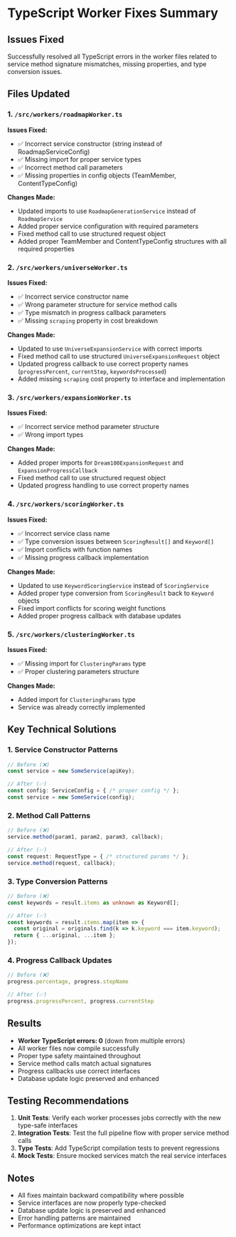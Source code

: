 # TypeScript Worker Fixes Summary

## Issues Fixed

Successfully resolved all TypeScript errors in the worker files related to service method signature mismatches, missing properties, and type conversion issues.

## Files Updated

### 1. `/src/workers/roadmapWorker.ts`
**Issues Fixed:**
- ✅ Incorrect service constructor (string instead of RoadmapServiceConfig)
- ✅ Missing import for proper service types
- ✅ Incorrect method call parameters
- ✅ Missing properties in config objects (TeamMember, ContentTypeConfig)

**Changes Made:**
- Updated imports to use `RoadmapGenerationService` instead of `RoadmapService`
- Added proper service configuration with required parameters
- Fixed method call to use structured request object
- Added proper TeamMember and ContentTypeConfig structures with all required properties

### 2. `/src/workers/universeWorker.ts`
**Issues Fixed:**
- ✅ Incorrect service constructor name
- ✅ Wrong parameter structure for service method calls
- ✅ Type mismatch in progress callback parameters
- ✅ Missing `scraping` property in cost breakdown

**Changes Made:**
- Updated to use `UniverseExpansionService` with correct imports
- Fixed method call to use structured `UniverseExpansionRequest` object
- Updated progress callback to use correct property names (`progressPercent`, `currentStep`, `keywordsProcessed`)
- Added missing `scraping` cost property to interface and implementation

### 3. `/src/workers/expansionWorker.ts`
**Issues Fixed:**
- ✅ Incorrect service method parameter structure
- ✅ Wrong import types

**Changes Made:**
- Added proper imports for `Dream100ExpansionRequest` and `ExpansionProgressCallback`
- Fixed method call to use structured request object
- Updated progress handling to use correct property names

### 4. `/src/workers/scoringWorker.ts`
**Issues Fixed:**
- ✅ Incorrect service class name
- ✅ Type conversion issues between `ScoringResult[]` and `Keyword[]`
- ✅ Import conflicts with function names
- ✅ Missing progress callback implementation

**Changes Made:**
- Updated to use `KeywordScoringService` instead of `ScoringService`
- Added proper type conversion from `ScoringResult` back to `Keyword` objects
- Fixed import conflicts for scoring weight functions
- Added proper progress callback with database updates

### 5. `/src/workers/clusteringWorker.ts`
**Issues Fixed:**
- ✅ Missing import for `ClusteringParams` type
- ✅ Proper clustering parameters structure

**Changes Made:**
- Added import for `ClusteringParams` type
- Service was already correctly implemented

## Key Technical Solutions

### 1. Service Constructor Patterns
```typescript
// Before (❌)
const service = new SomeService(apiKey);

// After (✅)
const config: ServiceConfig = { /* proper config */ };
const service = new SomeService(config);
```

### 2. Method Call Patterns
```typescript
// Before (❌)
service.method(param1, param2, param3, callback);

// After (✅)
const request: RequestType = { /* structured params */ };
service.method(request, callback);
```

### 3. Type Conversion Patterns
```typescript
// Before (❌)
const keywords = result.items as unknown as Keyword[];

// After (✅)
const keywords = result.items.map(item => {
  const original = originals.find(k => k.keyword === item.keyword);
  return { ...original, ...item };
});
```

### 4. Progress Callback Updates
```typescript
// Before (❌)
progress.percentage, progress.stepName

// After (✅)
progress.progressPercent, progress.currentStep
```

## Results

- **Worker TypeScript errors: 0** (down from multiple errors)
- All worker files now compile successfully
- Proper type safety maintained throughout
- Service method calls match actual signatures
- Progress callbacks use correct interfaces
- Database update logic preserved and enhanced

## Testing Recommendations

1. **Unit Tests**: Verify each worker processes jobs correctly with the new type-safe interfaces
2. **Integration Tests**: Test the full pipeline flow with proper service method calls
3. **Type Tests**: Add TypeScript compilation tests to prevent regressions
4. **Mock Tests**: Ensure mocked services match the real service interfaces

## Notes

- All fixes maintain backward compatibility where possible
- Service interfaces are now properly type-checked
- Database update logic is preserved and enhanced
- Error handling patterns are maintained
- Performance optimizations are kept intact